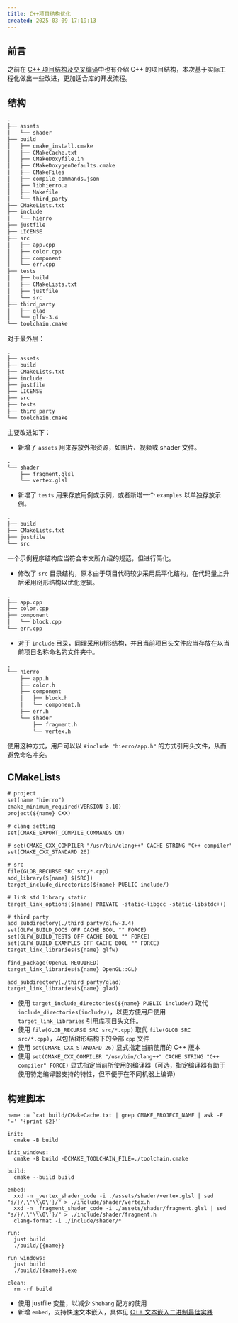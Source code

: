 ```yaml
---
title: C++项目结构优化
created: 2025-03-09 17:19:13
---
```

## 前言

之前在 [C++ 项目结构及交叉编译](https://blog.maruka.top/posts/CS/C++%E9%A1%B9%E7%9B%AE%E7%BB%93%E6%9E%84%E5%8F%8A%E4%BA%A4%E5%8F%89%E7%BC%96%E8%AF%91/)中也有介绍 C++ 的项目结构，本次基于实际工程化做出一些改进，更加适合库的开发流程。

## 结构

```txt
.
├── assets
│   └── shader
├── build
│   ├── cmake_install.cmake
│   ├── CMakeCache.txt
│   ├── CMakeDoxyfile.in
│   ├── CMakeDoxygenDefaults.cmake
│   ├── CMakeFiles
│   ├── compile_commands.json
│   ├── libhierro.a
│   ├── Makefile
│   └── third_party
├── CMakeLists.txt
├── include
│   └── hierro
├── justfile
├── LICENSE
├── src
│   ├── app.cpp
│   ├── color.cpp
│   ├── component
│   └── err.cpp
├── tests
│   ├── build
│   ├── CMakeLists.txt
│   ├── justfile
│   └── src
├── third_party
│   ├── glad
│   └── glfw-3.4
└── toolchain.cmake
```

对于最外层：

```txt
.
├── assets
├── build
├── CMakeLists.txt
├── include
├── justfile
├── LICENSE
├── src
├── tests
├── third_party
└── toolchain.cmake
```

主要改进如下：

- 新增了 `assets` 用来存放外部资源，如图片、视频或 shader 文件。

```txt
.
└── shader
    ├── fragment.glsl
    └── vertex.glsl
```

- 新增了 `tests` 用来存放用例或示例，或者新增一个 `examples` 以单独存放示例。

```txt
.
├── build
├── CMakeLists.txt
├── justfile
└── src
```

一个示例程序结构应当符合本文所介绍的规范，但进行简化。

- 修改了 `src` 目录结构，原本由于项目代码较少采用扁平化结构，在代码量上升后采用树形结构以优化逻辑。

```txt
.
├── app.cpp
├── color.cpp
├── component
│   └── block.cpp
└── err.cpp
```

- 对于 `include` 目录，同理采用树形结构，并且当前项目头文件应当存放在以当前项目名称命名的文件夹中。

```txt
.
└── hierro
    ├── app.h
    ├── color.h
    ├── component
    │   ├── block.h
    │   └── component.h
    ├── err.h
    └── shader
        ├── fragment.h
        └── vertex.h
```

使用这种方式，用户可以以 `#include "hierro/app.h"` 的方式引用头文件，从而避免命名冲突。

## CMakeLists

```txt
# project
set(name "hierro")
cmake_minimum_required(VERSION 3.10)
project(${name} CXX)

# clang setting
set(CMAKE_EXPORT_COMPILE_COMMANDS ON)

# set(CMAKE_CXX_COMPILER "/usr/bin/clang++" CACHE STRING "C++ compiler" FORCE)
set(CMAKE_CXX_STANDARD 26)

# src
file(GLOB_RECURSE SRC src/*.cpp)
add_library(${name} ${SRC})
target_include_directories(${name} PUBLIC include/)

# link std library static
target_link_options(${name} PRIVATE -static-libgcc -static-libstdc++)

# third party
add_subdirectory(./third_party/glfw-3.4)
set(GLFW_BUILD_DOCS OFF CACHE BOOL "" FORCE)
set(GLFW_BUILD_TESTS OFF CACHE BOOL "" FORCE)
set(GLFW_BUILD_EXAMPLES OFF CACHE BOOL "" FORCE)
target_link_libraries(${name} glfw)

find_package(OpenGL REQUIRED)
target_link_libraries(${name} OpenGL::GL)

add_subdirectory(./third_party/glad)
target_link_libraries(${name} glad)
```

- 使用 `target_include_directories(${name} PUBLIC include/)` 取代 `include_directories(include/)`，以更方便用户使用 `target_link_libraries` 引用库项目头文件。
- 使用 `file(GLOB_RECURSE SRC src/*.cpp)` 取代 `file(GLOB SRC src/*.cpp)`，以包括树形结构下的全部 `cpp` 文件
- 使用 `set(CMAKE_CXX_STANDARD 26)` 显式指定当前使用的 C++ 版本
- 使用 `set(CMAKE_CXX_COMPILER "/usr/bin/clang++" CACHE STRING "C++ compiler" FORCE)` 显式指定当前所使用的编译器（可选，指定编译器有助于使用特定编译器支持的特性，但不便于在不同机器上编译）

## 构建脚本

```justfile
name := `cat build/CMakeCache.txt | grep CMAKE_PROJECT_NAME | awk -F '=' '{print $2}'`

init:
  cmake -B build

init_windows:
  cmake -B build -DCMAKE_TOOLCHAIN_FILE=./toolchain.cmake

build:
  cmake --build build

embed:
  xxd -n _vertex_shader_code -i ./assets/shader/vertex.glsl | sed "s/}/,\'\\\0\'}/" > ./include/shader/vertex.h
  xxd -n _fragment_shader_code -i ./assets/shader/fragment.glsl | sed "s/}/,\'\\\0\'}/" > ./include/shader/fragment.h
  clang-format -i ./include/shader/*

run:
  just build
  ./build/{{name}}

run_windows:
  just build
  ./build/{{name}}.exe

clean:
  rm -rf build
```

- 使用 justfile 变量，以减少 `Shebang` 配方的使用
- 新增 `embed`，支持快速文本嵌入，具体见 [C++ 文本嵌入二进制最佳实践](https://blog.maruka.top/posts/CS/C++%E6%96%87%E6%9C%AC%E5%B5%8C%E5%85%A5%E4%BA%8C%E8%BF%9B%E5%88%B6%E6%9C%80%E4%BD%B3%E5%AE%9E%E8%B7%B5/)
